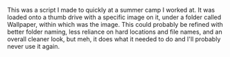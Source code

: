 This was a script I made to quickly at a summer camp I worked at.  It was loaded onto a thumb drive with a specific image on it, under a folder called Wallpaper, within which was the image.  This could probably be refined with better folder naming, less reliance on hard locations and file names, and an overall cleaner look, but meh, it does what it needed to do and I'll probably never use it again.
